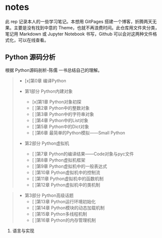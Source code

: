 # notes

此 rep 记录本人的一些学习笔记。本想用 GitPages 搭建一个博客，折腾两天无果。主要是没有找到中意的 Theme，也就不再浪费时间。此仓库用文件夹分类，笔记用 Markdown 或 Jupyter Notebook 书写，Github 可以会对这两种文件格式化，可以在线查看。

## Python 源码分析

根据 Python源码剖析-陈儒 一书总结自己的理解。


>* [x]第0章 编译Python
>* 第1部分 Python内建对象
>	* [x]第1章 Python对象初探
>	* [ ]第2章 Python中的整数对象
>	* [ ]第3章 Python中的字符串对象
>	* [ ]第4章 Python中的List对象
>	* [ ]第5章 Python中的Dict对象
>	* [ ]第6章 最简单的Python模拟——Small Python
>
>* 第2部分 Python虚拟机
>	* [ ]第7章 Python的编译结果——Code对象与pyc文件
>	* [ ]第8章 Python虚拟机框架
>	* [ ]第9章 Python虚拟机中的一般表达式
>	* [ ]第10章 Python虚拟机中的控制流
>	* [ ]第11章 Python虚拟机中的函数机制
>	* [ ]第12章 Python虚拟机中的类机制

>* 第3部分 Python高级话题
>	* [ ]第13章 Python运行环境初始化
>	* [ ]第14章 Python模块的动态加载机制
>	* [ ]第15章 Python多线程机制
>	* [ ]第16章 Python的内存管理机制

1. 语言与实现